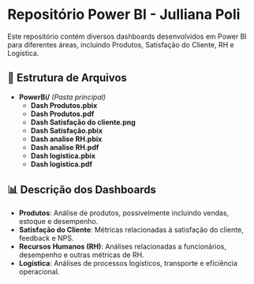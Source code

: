# Repositório Power BI - Julliana Poli

Este repositório contém diversos dashboards desenvolvidos em Power BI para diferentes áreas, incluindo Produtos, Satisfação do Cliente, RH e Logística.

## 📂 Estrutura de Arquivos

- **PowerBi/** _(Pasta principal)_  
  - **Dash Produtos.pbix**  
  - **Dash Produtos.pdf** 
  - **Dash Satisfação do cliente.png**
  - **Dash Satisfação.pbix** 
  - **Dash analise RH.pbix**  
  - **Dash analise RH.pdf** 
  - **Dash logistica.pbix**  
  - **Dash logistica.pdf** 

## 📊 Descrição dos Dashboards

- **Produtos**: Análise de produtos, possivelmente incluindo vendas, estoque e desempenho.
- **Satisfação do Cliente**: Métricas relacionadas à satisfação do cliente, feedback e NPS.
- **Recursos Humanos (RH)**: Análises relacionadas a funcionários, desempenho e outras métricas de RH.
- **Logística**: Análises de processos logísticos, transporte e eficiência operacional.

